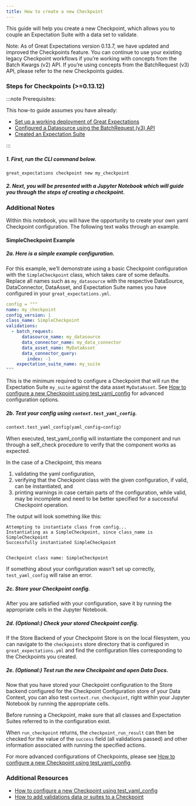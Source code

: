 ```yaml
---
title: How to create a new Checkpoint
---
```


This guide will help you create a new Checkpoint, which allows you to couple an Expectation Suite with a data set to validate.

Note: As of Great Expectations version 0.13.7, we have updated and improved the Checkpoints feature. You can continue to use your existing legacy Checkpoint workflows if you’re working with concepts from the Batch Kwargs (v2) API. If you’re using concepts from the BatchRequest (v3) API, please refer to the new Checkpoints guides.

### Steps for Checkpoints (>=0.13.12)

:::note Prerequisites: 

This how-to guide assumes you have already:

* [Set up a working deployment of Great Expectations](/docs/tutorials/getting_started/intro)
* [Configured a Datasource using the BatchRequest (v3) API](/docs/tutorials/getting_started/connect_to_data)
* [Created an Expectation Suite](/docs/tutorials/getting_started/create_your_first_expectations)

:::

##### 1. First, run the CLI command below.

````console
great_expectations checkpoint new my_checkpoint
````

##### 2.  Next, you will be presented with a Jupyter Notebook which will guide you through the steps of creating a checkpoint.

### Additional Notes

Within this notebook, you will have the opportunity to create your own yaml Checkpoint configuration. The following text walks through an example.

#### SimpleCheckpoint Example

##### 2a. Here is a simple example configuration. 

For this example, we’ll demonstrate using a basic Checkpoint configuration with the `SimpleCheckpoint` class, which takes care of some defaults. Replace all names such as `my_datasource` with the respective DataSource, DataConnector, DataAsset, and Expectation Suite names you have configured in your `great_expectations.yml`.

````yaml
config = """
name: my_checkpoint
config_version: 1
class_name: SimpleCheckpoint
validations:
  - batch_request:
      datasource_name: my_datasource
      data_connector_name: my_data_connector
      data_asset_name: MyDataAsset
      data_connector_query:
        index: -1
    expectation_suite_name: my_suite
"""
````

This is the minimum required to configure a Checkpoint that will run the Expectation Suite `my_suite` against the data asset `MyDataAsset`. See [How to configure a new Checkpoint using test_yaml_config](/docs/guides/validation/checkpoints/how_to_configure_a_new_checkpoint_using_test_yaml_config) for advanced configuration options.

##### 2b. Test your config using `context.test_yaml_config`.

````python
context.test_yaml_config(yaml_config=config)
````

When executed, test_yaml_config will instantiate the component and run through a self_check procedure to verify that the component works as expected.

In the case of a Checkpoint, this means

1. validating the yaml configuration,
2. verifying that the Checkpoint class with the given configuration, if valid, can be instantiated, and
3. printing warnings in case certain parts of the configuration, while valid, may be incomplete and need to be better specified for a successful Checkpoint operation.

The output will look something like this:

````console
Attempting to instantiate class from config...
Instantiating as a SimpleCheckpoint, since class_name is SimpleCheckpoint
Successfully instantiated SimpleCheckpoint


Checkpoint class name: SimpleCheckpoint
````

If something about your configuration wasn’t set up correctly, `test_yaml_config` will raise an error.

##### 2c. Store your Checkpoint config.

After you are satisfied with your configuration, save it by running the appropriate cells in the Jupyter Notebook.

##### 2d. (Optional:) Check your stored Checkpoint config.

If the Store Backend of your Checkpoint Store is on the local filesystem, you can navigate to the `checkpoints` store directory that is configured in `great_expectations.yml` and find the configuration files corresponding to the Checkpoints you created.

##### 2e. (Optional:) Test run the new Checkpoint and open Data Docs.

Now that you have stored your Checkpoint configuration to the Store backend configured for the Checkpoint Configuration store of your Data Context, you can also test `context.run_checkpoint`, right within your Jupyter Notebook by running the appropriate cells.

Before running a Checkpoint, make sure that all classes and Expectation Suites referred to in the configuration exist.

When `run_checkpoint` returns, the `checkpoint_run_result` can then be checked for the value of the `success` field (all validations passed) and other information associated with running the specified actions.

For more advanced configurations of Checkpoints, please see [How to configure a new Checkpoint using test_yaml_config](/docs/guides/validation/checkpoints/how_to_configure_a_new_checkpoint_using_test_yaml_config).

### Additional Resources

* [How to configure a new Checkpoint using test_yaml_config](/docs/guides/validation/checkpoints/how_to_configure_a_new_checkpoint_using_test_yaml_config)
* [How to add validations data or suites to a Checkpoint](/docs/guides/validation/checkpoints/how_to_add_validations_data_or_suites_to_a_checkpoint)
